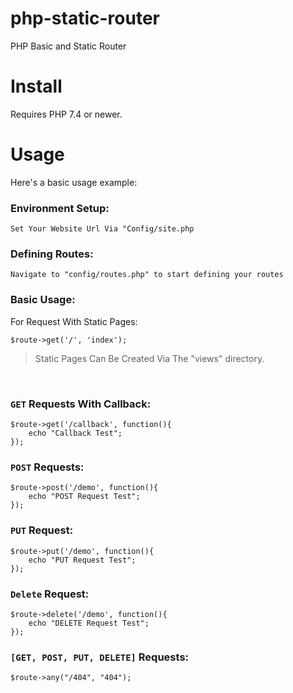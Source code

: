 # php-static-router
PHP Basic and Static Router


# Install
Requires PHP 7.4 or newer.

# Usage
Here's a basic usage example:

### Environment Setup: 

```
Set Your Website Url Via "Config/site.php
```

### Defining Routes:  

``` 
Navigate to "config/routes.php" to start defining your routes 
```

### Basic Usage:

For Request With Static Pages:   

```
$route->get('/', 'index');
```
> Static Pages Can Be Created Via The "views" directory.  

<br>

### ``GET`` Requests With Callback: 

```
$route->get('/callback', function(){
    echo "Callback Test";
});
```

### ``POST`` Requests: 
```
$route->post('/demo', function(){
    echo "POST Request Test";
});
```


### ``PUT`` Request:

```
$route->put('/demo', function(){
    echo "PUT Request Test";
});
```


### ``Delete`` Request:
```
$route->delete('/demo', function(){
    echo "DELETE Request Test";
});
```

### ``[GET, POST, PUT, DELETE]`` Requests:
```
$route->any("/404", "404");

```




